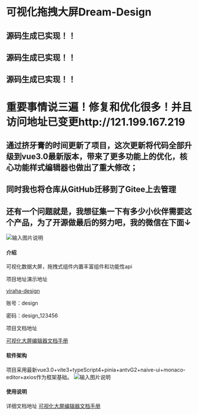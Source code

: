 # 可视化拖拽大屏Dream-Design
## 源码生成已实现！！
## 源码生成已实现！！
## 源码生成已实现！！
# 重要事情说三遍！修复和优化很多！并且访问地址已变更http://121.199.167.219
## 通过挤牙膏的时间更新了项目，这次更新将代码全部升级到vue3.0最新版本，带来了更多功能上的优化，核心功能样式编辑器也做出了重大修改；
## 同时我也将仓库从GitHub迁移到了Gitee上去管理
## 还有一个问题就是，我想征集一下有多少小伙伴需要这个产品，为了开源做最后的努力吧，我的微信在下面↓
![输入图片说明](https://cdn.nlark.com/yuque/0/2023/jpeg/28681422/1681378360118-a33418a4-3258-4707-be39-fcc33e1e9f00.jpeg?x-oss-process=image%2Fresize%2Cw_496%2Climit_0%2Finterlace%2C1)
#### 介绍
可视化数据大屏，拖拽式组件内置丰富组件和功能性api

项目地址演示地址

[viraha-design](http://121.199.167.219)

账号：design

密码：design_123456

项目文档地址

[可视化大屏编辑器文档手册](https://www.yuque.com/zhoujxl/design)


#### 软件架构
项目采用最新vue3.0+vite3+typeScript4+pinia+antvG2+naive-ui+monaco-editor+axios作为框架基础。
![输入图片说明](https://cdn.nlark.com/yuque/0/2022/png/28681422/1661954453548-311d0855-e46b-459a-812a-06537040ec5e.png?x-oss-process=image%2Fresize%2Cw_1592%2Climit_0)

#### 使用说明

详细文档地址
[可视化大屏编辑器文档手册](https://www.yuque.com/zhoujxl/design)
